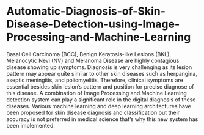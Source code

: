 # Automatic-Diagnosis-of-Skin-Disease-Detection-using-Image-Processing-and-Machine-Learning
Basal Cell Carcinoma (BCC), Benign Keratosis-like Lesions (BKL), Melanocytic Nevi (NV) and Melanoma Disease are highly contagious disease showing up symptoms. Diagnosis is very challenging as its lesion pattern may appear quite similar to other skin diseases such as herpangina, aseptic meningitis, and poliomyelitis. Therefore, clinical symptoms are essential besides skin lesion’s pattern and position for precise diagnose of this disease. A combination of Image Processing and Machine Learning detection system can play a significant role in the digital diagnosis of these diseases. Various machine learning and deep learning architectures have been proposed for skin disease diagnosis and classification but their accuracy is not preferred in medical science that’s why this new system has been implemented. 
